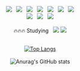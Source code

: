 <!-- ## 성장하는 개발자 정현진입니다 ! -->
<div align="center">
<!-- ## Stack -->
<div>
<img src="https://img.shields.io/badge/Javascript-F7DF1E?style=flat-square&logo=Javascript&logoColor=white"/> &nbsp; <img src="https://img.shields.io/badge/Node.js-339933?style=flat-square&logo=Node.js&logoColor=white"/> &nbsp;
<img src="https://img.shields.io/badge/MySQL-4479A1?style=flat-square&logo=MySQL&logoColor=white"/> &nbsp;
<img src="https://img.shields.io/badge/Express-000000?style=flat-square&logo=Express&logoColor=white"/> &nbsp;
<img src="https://img.shields.io/badge/Sequelize-52B0E7?style=flat-square&logo=Sequelize&logoColor=white"/> &nbsp;
<img src="https://img.shields.io/badge/JWT-000000?style=flat-square&logo=JSON Web Tokens&logoColor=white"/> &nbsp; <img src="https://img.shields.io/badge/React-61DAFB?style=flat-square&logo=React&logoColor=white"/> <br/> 
<img src="https://img.shields.io/badge/-C%23-000000?logo=Csharp&style=flat"/> &nbsp; <img src="https://img.shields.io/badge/Java-007396?style=flat-square&logo=Java&logoColor=white"/> &nbsp; <img src="https://img.shields.io/badge/SpringBoot-6DB33F?style=flat-square&logo=Spring&logoColor=white"/>
</div> <br>
<div>
🔥🔥🔥 Studying &nbsp;&nbsp;<img src="https://img.shields.io/badge/TypeScript-3178C6?style=flat-square&logo=TypeScript&logoColor=white"/> <img src="https://img.shields.io/badge/NestJs-E0234E?style=flat-square&logo=NestJs&logoColor=white"/> 
</div> <br>
<!-- 🔭 I’m currently working on .. -->
  
[![Top Langs](https://github-readme-stats.vercel.app/api/top-langs/?username=jhin3283&langs_count=8&theme=dark)](https://github.com/anuraghazra/github-readme-stats) <br/><br/>
![Anurag's GitHub stats](https://github-readme-stats.vercel.app/api?username=jhin3283&count_private=true&show_icons=true&theme=dark) <br/>

  
<!--
**Jhin3283/Jhin3283** is a ✨ _special_ ✨ repository because its `README.md` (this file) appears on your GitHub profile.

Here are some ideas to get you started:

- 🔭 I’m currently working on ...
- 🌱 I’m currently learning ...
- 👯 I’m looking to collaborate on ...
- 🤔 I’m looking for help with ...
- 💬 Ask me about ...
- 📫 How to reach me: ...
- 😄 Pronouns: ...
- ⚡ Fun fact: ...
-->
</div>
